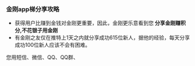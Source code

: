 ### 金刚app梯分享攻略
- 获得用户比赚到金钱对金刚更重要，因此，金刚更乐意看到您<strong> 分享金刚赚积分,不花银子用金刚</strong>
- 有金刚之友仅在推特上1天之内就分享成功615位新人，据他的经验，每天分享成功100位新人应该不会有困难。

您用短信、微信、QQ、QQ群、

